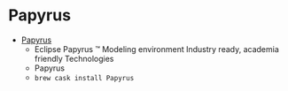 # Papyrus
- [Papyrus](https://eclipse.org/papyrus/)
  -  Eclipse Papyrus ™                            Modeling environment                         Industry ready, academia friendly Technologies
  - Papyrus
  - `brew cask install Papyrus`
